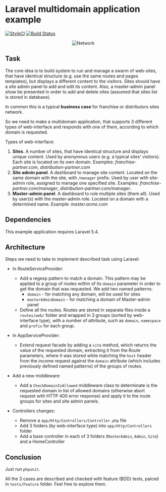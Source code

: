 # Laravel multidomain application example

[![StyleCI](https://styleci.io/repos/91909521/shield?branch=master)](https://styleci.io/repos/91909521)
[![Build Status](https://travis-ci.org/vinterskogen/laravel-multidomain-app-example.svg?branch=master)](https://travis-ci.org/vinterskogen/laravel-multidomain-app-example)

<p align="center">
    <img src="https://cloud.githubusercontent.com/assets/8015372/26286355/3246b124-3e6c-11e7-86a9-38d9510099a9.png?raw=true" alt="Network"/>
</p>

## Task

The core idea is to build system to run and manage a swarm of web-sites, that
have identical structure (e.g. use the same routes and pages templates), but
displays a different content to the visitors. Sites should have a site admin
panel to add and edit its content. Also, a master-admin panel show be presented
in order to add and delete sites (assumed that sites list is stored in
database).

In common this is a typical **business case** for franchise or distributors sites
network.

So we need to make a multidomain application, that supports 3 different types
of web-interface and responds with one of them, according to which domain is
requested.

Types of web-interface:

1. **Sites**. A number of sites, that have identical structure and displays unique
content. Used by anonymous users (e.g. a typical sites' visitors). Each site is
located on its own domain. Examples: _franchise-partner.com_,
_distribution-partner.com_
2. **Site admin panel**. A dashboard to manage site content. Located on the same
domain with the site, with `/manager` prefix. Used by user with site-admin
role, assigned to manage one specified site. Examples:
_franchise-partner.com/manager_, _distribution-partner.com/manager_.
3. **Master-admin panel**. A dashboard to rule multiple sites (them all). Used by 
user(s) with the master-admin role. Located on a domain with a determined name.
Example: _master.acme.com_


## Dependencies

This example application requires Laravel 5.4.


## Architecture

Steps we need to take to implement described task using Laravel:

- In RouteServiceProvider:
    - Add a regexp pattern to match a domain. This pattern may be applied to a
group of routes within of its `domain` parameter in order to get the domain
that was requested. We add two named patterns:
        - `domain` - for matching any domain, will be used for sites
        - `masterAdminDomain` - for matching a domain of Master-admin panel
    - Define all the routes. Routes are stored in separate files inside a
`routes/web/` folder and wrapped in 3 groups (sorted by web-interface type),
with a number of attribute, such as `domain`, `namespace` and `prefix` for each
group.

- In AppServiceProvider:
    - Extend request facade by adding a `site` method, which returns the value
of the requested domain, extracting it from the Route parameters, where it was
stored while matching the `host` header from the income request against the
`domain` attribute (which includes previously defined named patterns) of the
groups of routes.

- Add a new middleware:
    - Add a `CheckDomainIsAllowed` middleware class to determinate is the
requested domain in list of allowed domains (otherwise abort request with HTTP
400 error response) and apply it to the route groups for sites and site admin
panels.

- Controllers changes:
    - Remove a `app/Http/Controllers/Controller.php` file
    - Add 3 folders (by web-interface type) into `app/Http/Controllers` folder
    - Add a base controller in each of 3 folders (`MasterAdmin`, `Admin`,
`Site`) and a HomeController


## Conclusion

Just run `phpunit`.

All the 3 cases are described and checked with feature (BDD) tests, palced in
`tests/Feature` folder. Feel free to explore them.


